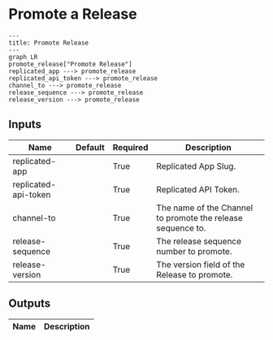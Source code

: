 # Promote a Release

```mermaid
---
title: Promote Release
---
graph LR
promote_release["Promote Release"]
replicated_app ---> promote_release
replicated_api_token ---> promote_release
channel_to ---> promote_release
release_sequence ---> promote_release
release_version ---> promote_release
```
## Inputs
| Name | Default | Required | Description |
| --- | --- | --- | --- |
| replicated-app |  | True | Replicated App Slug. |
| replicated-api-token |  | True | Replicated API Token. |
| channel-to |  | True | The name of the Channel to promote the release sequence to. |
| release-sequence |  | True | The release sequence number to promote. |
| release-version |  | True | The version field of the Release to promote. |

## Outputs
| Name | Description |
| --- | --- |